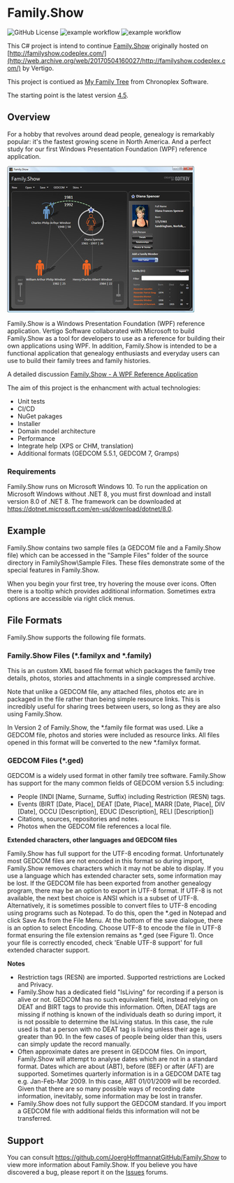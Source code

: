 # Family.Show

![GitHub License](https://img.shields.io/github/license/JoergHoffmannatGitHub/Family.Show)
![example workflow](https://github.com/JoergHoffmannatGitHub/Family.Show/actions/workflows/dotnet-desktop.yml/badge.svg)
![example workflow](https://github.com/JoergHoffmannatGitHub/Family.Show/actions/workflows/dotnet-desktop-delivery.yml/badge.svg)

<!-- ![Windows badge](misc/badge-windows.svg) -->

This C# project is intend to continue [Family.Show](https://github.com/JoergHoffmannatGitHub/CodePlex_FamilyShow) originally hosted on [http://familyshow.codeplex.com/](http://web.archive.org/web/20170504160027/http://familyshow.codeplex.com/) by Vertigo.

This project is contiued as [My Family Tree](https://chronoplexsoftware.com/myfamilytree/) from Chronoplex Software.

The starting point is the latest version [4.5](https://github.com/JoergHoffmannatGitHub/CodePlex_FamilyShow/tree/main/4.0).

## Overview

For a hobby that revolves around dead people, genealogy is remarkably popular: it's the fastest growing scene in North America. And a perfect study for our first Windows Presentation Foundation (WPF) reference application.

![Alt text](./FamilyShowDetail-1.jpg?raw=true)

Family.Show is a Windows Presentation Foundation (WPF) reference application. Vertigo Software collaborated with Microsoft to build Family.Show as a tool for developers to use as a reference for building their own applications using WPF. In addition, Family.Show is intended to be a functional application that genealogy enthusiasts and everyday users can use to build their family trees and family histories.

A detailed discussion [Family.Show - A WPF Reference Application](https://github.com/JoergHoffmannatGitHub/CodePlex_FamilyShow/blob/main/Family.Show%20-%20A%20WPF%20Reference%20Application.pdf)

The aim of this project is the enhancment with actual technologies:

- Unit tests
- CI/CD
- NuGet pakages
- Installer
- Domain model architecture
- Performance
- Integrate help (XPS or CHM, translation)
- Additional formats (GEDCOM 5.5.1, GEDCOM 7, Gramps)

### Requirements

Family.Show runs on Microsoft Windows 10. To run the application on Microsoft Windows without .NET 8, you must first download and install version 8.0 of .NET 8. The framework can be downloaded at https://dotnet.microsoft.com/en-us/download/dotnet/8.0.

## Example

Family.Show contains two sample files (a GEDCOM file and a Family.Show file) which can be accessed in the "Sample Files" folder of the source directory in FamilyShow\Sample Files. These files demonstrate some of the special features in Family.Show.

When you begin your first tree, try hovering the mouse over icons. Often there is a tooltip which provides additional information. Sometimes extra options are accessible via right click menus.

## File Formats

Family.Show supports the following file formats.

### Family.Show Files (*.familyx and *.family)

This is an custom XML based file format which packages the family tree details, photos, stories and attachments in a single compressed archive.

Note that unlike a GEDCOM file, any attached files, photos etc are in packaged in the file rather than being simple resource links. This is incredibly useful for sharing trees between users, so long as they are also using Family.Show.

In Version 2 of Family.Show, the *.family file format was used. Like a GEDCOM file, photos and stories were included as resource links. All files opened in this format will be converted to the new *.familyx format.

### GEDCOM Files (*.ged)

GEDCOM is a widely used format in other family tree software. Family.Show has support for the many common fields of GEDCOM version 5.5 including:

- People (INDI [Name, Surname, Suffix) including Restriction (RESN) tags.
- Events (BIRT [Date, Place], DEAT [Date, Place], MARR [Date, Place], DIV [Date], OCCU [Description], EDUC [Description], RELI [Description])
- Citations, sources, repositories and notes.
- Photos when the GEDCOM file references a local file.

**Extended characters, other languages and GEDCOM files**

Family.Show has full support for the UTF-8 encoding format. Unfortunately most GEDCOM files are not encoded in this format so during import, Family.Show removes characters which it may not be able to display. If you use a language which has extended character sets, some information may be lost. If the GEDCOM file has been exported from another genealogy program, there may be an option to export in UTF-8 format. If UTF-8 is not available, the next best choice is ANSI which is a subset of UTF-8. Alternatively, it is sometimes possible to convert files to UTF-8 encoding using programs such as Notepad. To do this, open the *.ged in Notepad and click Save As from the File Menu. At the bottom of the save dialogue, there is an option to select Encoding. Choose UTF-8 to encode the file in UTF-8 format ensuring the file extension remains as *.ged (see Figure 1). Once your file is correctly encoded, check 'Enable UTF-8 support' for full extended character support.

**Notes**

- Restriction tags (RESN) are imported. Supported restrictions are Locked and Privacy.
- Family.Show has a dedicated field "IsLiving" for recording if a person is alive or not. GEDCOM has no such equivalent field, instead relying on DEAT and BIRT tags to provide this information. Often, DEAT tags are missing if nothing is known of the individuals death so during import, it is not possible to determine the IsLiving status. In this case, the rule used is that a person with no DEAT tag is living unless their age is greater than 90. In the few cases of people being older than this, users can simply update the record manually.
- Often approximate dates are present in GEDCOM files. On import, Family.Show will attempt to analyse dates which are not in a standard format. Dates which are about (ABT), before (BEF) or after (AFT) are supported. Sometimes quarterly information is in a GEDCOM DATE tag e.g. Jan-Feb-Mar 2009. In this case, ABT 01/01/2009 will be recorded. Given that there are so many possible ways of recording date information, inevitably, some information may be lost in transfer. 
- Family.Show does not fully support the GEDCOM standard. If you import a GEDCOM file with additional fields this information will not be transferred.

## Support

You can consult https://github.com/JoergHoffmannatGitHub/Family.Show to view more information about Family.Show.
If you believe you have discovered a bug, please report it on the [Issues](https://github.com/JoergHoffmannatGitHub/Family.Show/issues) forums.
